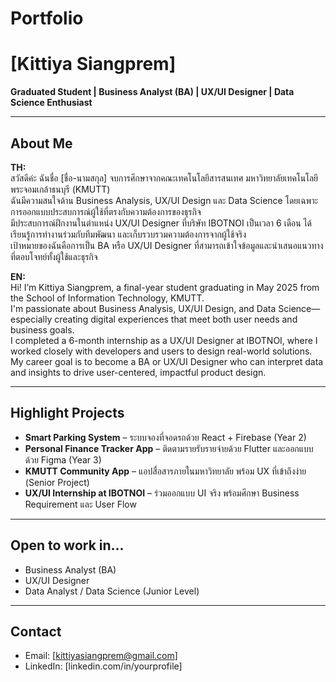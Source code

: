 # Portfolio

# [Kittiya Siangprem]

**Graduated Student | Business Analyst (BA) | UX/UI Designer | Data Science Enthusiast**

---

## About Me 

**TH:**  
สวัสดีค่ะ ฉันชื่อ [ชื่อ-นามสกุล] จบการศึกษาจากคณะเทคโนโลยีสารสนเทศ มหาวิทยาลัยเทคโนโลยีพระจอมเกล้าธนบุรี (KMUTT)  
ฉันมีความสนใจด้าน Business Analysis, UX/UI Design และ Data Science โดยเฉพาะการออกแบบประสบการณ์ผู้ใช้ที่ตรงกับความต้องการของธุรกิจ  
มีประสบการณ์ฝึกงานในตำแหน่ง UX/UI Designer ที่บริษัท IBOTNOI เป็นเวลา 6 เดือน ได้เรียนรู้การทำงานร่วมกับทีมพัฒนา และเก็บรวบรวมความต้องการจากผู้ใช้จริง  
เป้าหมายของฉันคือการเป็น BA หรือ UX/UI Designer ที่สามารถเข้าใจข้อมูลและนำเสนอแนวทางที่ตอบโจทย์ทั้งผู้ใช้และธุรกิจ

**EN:**  
Hi! I’m Kittiya Siangprem, a final-year student graduating in May 2025 from the School of Information Technology, KMUTT.  
I'm passionate about Business Analysis, UX/UI Design, and Data Science—especially creating digital experiences that meet both user needs and business goals.  
I completed a 6-month internship as a UX/UI Designer at IBOTNOI, where I worked closely with developers and users to design real-world solutions.  
My career goal is to become a BA or UX/UI Designer who can interpret data and insights to drive user-centered, impactful product design.

---

## Highlight Projects 

- **Smart Parking System** – ระบบจองที่จอดรถด้วย React + Firebase (Year 2)  
- **Personal Finance Tracker App** – ติดตามรายรับรายจ่ายด้วย Flutter และออกแบบด้วย Figma (Year 3)  
- **KMUTT Community App** – แอปสื่อสารภายในมหาวิทยาลัย พร้อม UX ที่เข้าถึงง่าย (Senior Project)  
- **UX/UI Internship at IBOTNOI** – ร่วมออกแบบ UI จริง พร้อมศึกษา Business Requirement และ User Flow  

---

## Open to work in...

- Business Analyst (BA)  
- UX/UI Designer  
- Data Analyst / Data Science (Junior Level)

---

## Contact

- Email: [kittiyasiangprem@gmail.com]  
- LinkedIn: [linkedin.com/in/yourprofile]  
